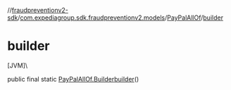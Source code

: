 //[fraudpreventionv2-sdk](../../../index.md)/[com.expediagroup.sdk.fraudpreventionv2.models](../index.md)/[PayPalAllOf](index.md)/[builder](builder.md)

# builder

[JVM]\

public final static [PayPalAllOf.Builder](-builder/index.md)[builder](builder.md)()
